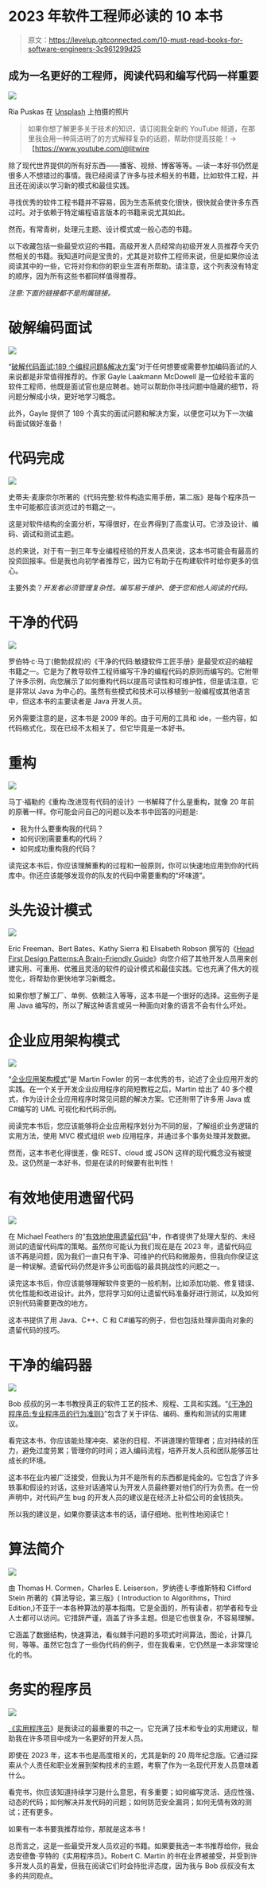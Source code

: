 # 2023 年软件工程师必读的 10 本书

> 原文：<https://levelup.gitconnected.com/10-must-read-books-for-software-engineers-3c961299d25>

## 成为一名更好的工程师，阅读代码和编写代码一样重要

![](img/f0243582f705397ac3fca056d9c3bf8d.png)

Ria Puskas 在 [Unsplash](https://unsplash.com/s/photos/library?utm_source=unsplash&utm_medium=referral&utm_content=creditCopyText) 上拍摄的照片

> 如果你想了解更多关于技术的知识，请订阅我全新的 YouTube 频道，在那里我会用一种简洁明了的方式解释复杂的话题，帮助你提高技能！→【https://www.youtube.com/@litwire 

除了现代世界提供的所有好东西——播客、视频、博客等等。—读一本好书仍然是很多人不想错过的事情。我已经阅读了许多与技术相关的书籍，比如软件工程，并且还在阅读以学习新的模式和最佳实践。

寻找优秀的软件工程书籍并不容易，因为生态系统变化很快，很快就会使许多东西过时。对于依赖于特定编程语言版本的书籍来说尤其如此。

然而，有常青树，处理元主题、设计模式或一般心态的书籍。

以下收藏包括一些最受欢迎的书籍。高级开发人员经常向初级开发人员推荐今天仍然相关的书籍。我知道时间是宝贵的，尤其是对软件工程师来说，但是如果你设法阅读其中的一些，它将对你和你的职业生涯有所帮助。请注意，这个列表没有特定的顺序，因为所有这些书都同样值得推荐。

*注意:下面的链接都不是附属链接。*

# 破解编码面试

![](img/399d1f68b5b93a42ca66a6225db6b469.png)

“[破解代码面试:189 个编程问题&解决方案](https://www.amazon.com/Cracking-Coding-Interview-Programming-Questions/dp/0984782850)”对于任何想要或需要参加编码面试的人来说都是非常值得推荐的。作家 Gayle Laakmann McDowell 是一位经验丰富的软件工程师，他既是面试官也是应聘者。她可以帮助你寻找问题中隐藏的细节，将问题分解成小块，更好地学习概念。

此外，Gayle 提供了 189 个真实的面试问题和解决方案，以便您可以为下一次编码面试做好准备！

# 代码完成

![](img/1c976e63f9d7ef58f63cb7f8f79e83e5.png)

史蒂夫·麦康奈尔所著的《代码完整:软件构造实用手册，第二版》是每个程序员一生中可能都应该浏览过的书籍之一。

这是对软件结构的全面分析，写得很好，在业界得到了高度认可。它涉及设计、编码、调试和测试主题。

总的来说，对于有一到三年专业编程经验的开发人员来说，这本书可能会有最高的投资回报率。但是我也向初学者推荐它，因为它有助于在构建软件时给你更多的信心。

主要外卖？*开发者必须管理复杂性。编写易于维护、便于您和他人阅读的代码。*

# 干净的代码

![](img/9f5dd453c5f91fc04b68f7e57d919f1a.png)

罗伯特·c·马丁(鲍勃叔叔)的《干净的代码:敏捷软件工匠手册》是最受欢迎的编程书籍之一。它是为了教导软件工程师编写干净的编程代码的原则而编写的。它附带了许多示例，向您展示了如何重构代码以提高可读性和可维护性，但是请注意，它是非常以 Java 为中心的。虽然有些模式和技术可以移植到一般编程或其他语言中，但这本书的主要读者是 Java 开发人员。

另外需要注意的是，这本书是 2009 年的。由于可用的工具和 ide，一些内容，如代码格式化，现在已经不太相关了。但它毕竟是一本好书。

# 重构

![](img/a0a9b0faf7809a56d7b2a04bc1130b7e.png)

马丁·福勒的《重构:改进现有代码的设计》一书解释了什么是重构，就像 20 年前的原著一样。你可能会问自己的问题以及本书中回答的问题是:

*   我为什么要重构我的代码？
*   如何识别需要重构的代码？
*   如何成功重构我的代码？

读完这本书后，你应该理解重构的过程和一般原则，你可以快速地应用到你的代码库中。你还应该能够发现你的队友的代码中需要重构的“坏味道”。

# 头先设计模式

![](img/6c7093640e64b0ce45ea9f2adb3eba9c.png)

Eric Freeman、Bert Bates、Kathy Sierra 和 Elisabeth Robson 撰写的《[Head First Design Patterns:A Brain-Friendly Guide](https://www.amazon.com/Head-First-Design-Patterns-Brain-Friendly/dp/0596007124/ref=sr_1_1?crid=2KBE6WUPQMB5B&keywords=head+first+design+patterns+a+brain-friendly+guide&qid=1582557840&s=books&sprefix=head+first+design+%2Cstripbooks-intl-ship%2C159&sr=1-1)》向您介绍了其他开发人员用来创建实用、可重用、优雅且灵活的软件的设计模式和最佳实践。它也充满了伟大的视觉化，将帮助你更快地学习新概念。

如果你想了解工厂、单例、依赖注入等等，这本书是一个很好的选择。这些例子是用 Java 编写的，所以了解这种语言或另一种面向对象的语言不会有什么坏处。

# 企业应用架构模式

![](img/486fd726b5b76d50b4d32b19080976a6.png)

“[企业应用架构模式](https://www.amazon.com/Patterns-Enterprise-Application-Architecture-Martin/dp/0321127420/ref=sr_1_1?crid=UEOW22J47EO1&keywords=patterns+of+enterprise+application+architecture+2nd+edition&qid=1582557939&s=books&sprefix=Patterns+of+Enterprise+Application+Architecture%2Cstripbooks-intl-ship%2C174&sr=1-1)”是 Martin Fowler 的另一本优秀的书，论述了企业应用开发的实践。在一个关于开发企业应用程序的简短教程之后，Martin 给出了 40 多个模式，作为设计企业应用程序时常见问题的解决方案。它还附带了许多用 Java 或 C#编写的 UML 可视化和代码示例。

阅读完本书后，您应该能够将企业应用程序划分为不同的层，了解组织业务逻辑的实用方法，使用 MVC 模式组织 web 应用程序，并通过多个事务处理并发数据。

然而，这本书老化得很差，像 REST、cloud 或 JSON 这样的现代概念没有被提及。这仍然是一本好书，但是在读的时候要有批判性！

# 有效地使用遗留代码

![](img/0de243ed8518ef97355dc5862dca47fd.png)

在 Michael Feathers 的“[有效地使用遗留代码](https://www.amazon.com/Working-Effectively-Legacy-Michael-Feathers/dp/0131177052/ref=sr_1_1?crid=2V9GN3L8TZTI5&keywords=working+effectively+with+legacy+code+-+michael+c.+feathers&qid=1582558039&s=books&sprefix=Working+Effectively+with+Legacy%C2%A0Code%2Cstripbooks-intl-ship%2C207&sr=1-1)”中，作者提供了处理大型的、未经测试的遗留代码库的策略。虽然你可能认为我们现在是在 2023 年，遗留代码应该不再是问题，因为我们一直只有干净、可维护的代码和微服务，但我向你保证这是一种误解。遗留代码仍然是许多公司面临的最具挑战性的问题之一。

读完这本书后，你应该能够理解软件变更的一般机制，比如添加功能、修复错误、优化性能和改进设计。此外，您将学习如何让遗留代码准备好进行测试，以及如何识别代码需要更改的地方。

这本书提供了用 Java、C++、C 和 C#编写的例子，但也包括处理非面向对象的遗留代码的技巧。

# 干净的编码器

![](img/ef80c05c28e34229ff94305154b7191d.png)

Bob 叔叔的另一本书教授真正的软件工艺的技术、规程、工具和实践。“[《干净的程序员:专业程序员的行为准则》](https://www.amazon.com/Clean-Coder-Conduct-Professional-Programmers/dp/0137081073/ref=sr_1_1?keywords=clean+coder+robert+martin&qid=1582558154&s=books&sr=1-1)”包含了关于评估、编码、重构和测试的实用建议。

看完这本书，你应该能处理冲突、紧张的日程、不讲道理的管理者；应对持续的压力，避免过度劳累；管理你的时间；进入编码流程，培养开发人员和团队能够茁壮成长的环境。

这本书在业内被广泛接受，但我认为并不是所有的东西都是纯金的。它包含了许多轶事和假设的对话，这些对话通常认为开发人员最终要对他们的行为负责。在一份声明中，对代码产生 bug 的开发人员的建议是在经济上补偿公司的金钱损失。

所以我的建议是，如果你要读这本书的话，请仔细地、批判性地阅读它！

# 算法简介

![](img/ba69e3cf8e2ecc94b42b63270a744263.png)

由 Thomas H. Cormen，Charles E. Leiserson，罗纳德·L·李维斯特和 Clifford Stein 所著的《算法导论，第三版》( Introduction to Algorithms，Third Edition,)不亚于一本各种算法的基本指南。它是全面的，所有读者，初学者和专业人士都可以访问。它措辞严谨，涵盖了许多主题。但是它也很复杂，不容易理解。

它涵盖了数据结构，快速算法，看似棘手问题的多项式时间算法，图论，计算几何，等等。虽然它包含了一些伪代码的例子，但在我看来，它仍然是一本非常理论化的书。

# 务实的程序员

![](img/0d3cd3dd2a258ddab7e0eb02f52c23c3.png)

[《实用程序员](https://www.amazon.com/Pragmatic-Programmer-journey-mastery-Anniversary/dp/0135957052/ref=sr_1_1?keywords=Pragmatic+Programmer+hunt&qid=1582558437&s=books&sr=1-1)》是我读过的最重要的书之一。它充满了技术和专业的实用建议，帮助我在许多项目中成为一名更好的开发人员。

即使在 2023 年，这本书也是高度相关的，尤其是新的 20 周年纪念版。它通过探索从个人责任和职业发展到架构技术的主题，考察了作为一名现代开发人员意味着什么。

看完书，你应该知道持续学习是什么意思，有多重要；如何编写灵活、适应性强、动态的代码；如何解决并发代码的问题；如何防范安全漏洞；如何无情有效的测试；还有更多。

如果有一本书要我推荐给你，那就是这本书！

总而言之，这是一些最受开发人员欢迎的书籍。如果要我选一本书推荐给你，我会选安德鲁·亨特的《实用程序员》。Robert C. Martin 的书在业界被接受，并受到许多开发人员的喜爱，但我在阅读它们时会持批评态度，因为我与 Bob 叔叔没有太多的共同观点。